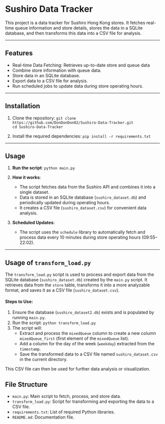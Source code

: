
# Sushiro Data Tracker

This project is a data tracker for Sushiro Hong Kong stores. It fetches real-time queue information and store details, stores the data in a SQLite database, and then transforms this data into a CSV file for analysis.

---

## Features

- Real-time Data Fetching: Retrieves up-to-date store and queue data
- Combine store information with queue data.
- Store data in an SQLite database.
- Export data to a CSV file for analysis.
- Run scheduled jobs to update data during store operating hours.

---

## Installation

1. Clone the repository:
   `git clone https://github.com/DonDonDon02/Sushiro-Data-Tracker.git`  
   `cd Sushiro-Data-Tracker`

2. Install the required dependencies:
   `pip install -r requirements.txt`

---

## Usage

1. **Run the script**:
   `python main.py`

2. **How it works**:
   - The script fetches data from the Sushiro API and combines it into a single dataset.
   - Data is stored in an SQLite database (`sushiro_dataset.db`) and periodically updated during operating hours.
   - It creates a CSV file (`sushiro_dataset.csv`) for convenient data analysis.

3. **Scheduled Updates**:
   - The script uses the `schedule` library to automatically fetch and process data every 10 minutes during store operating hours (09:55–22:02).

---

## Usage of `transform_load.py`

The `transform_load.py` script is used to process and export data from the SQLite database (`sushiro_dataset.db`) created by the `main.py` script. It retrieves data from the `store` table, transforms it into a more analyzable format, and saves it as a CSV file (`sushiro_dataset.csv`).

#### **Steps to Use**:
1. Ensure the database (`sushiro_dataset2.db`) exists and is populated by running `main.py`.
2. Run the script:
   `python transform_load.py `
3. The script will:
   - Extract and process the `mixedQueue` column to create a new column `mixedQueue_first` (first element of the `mixedQueue` list).
   - Add a column for the day of the week (`weekday`) extracted from the `timestamp`.
   - Save the transformed data to a CSV file named `sushiro_dataset.csv` in the current directory. 

This CSV file can then be used for further data analysis or visualization.

## File Structure

- `main.py`: Main script to fetch, process, and store data.
- `transform_load.py`: Script for transforming and exporting the data to a CSV file.
- `requirements.txt`: List of required Python libraries.
- `README.md`: Documentation file.





